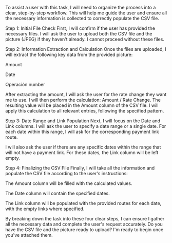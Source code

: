To assist a user with this task, I will need to organize the process into a clear, step-by-step workflow. This will help me guide the user and ensure all the necessary information is collected to correctly populate the CSV file.

Step 1: Initial File Check
First, I will confirm if the user has provided the necessary files. I will ask the user to upload both the CSV file and the picture (JPEG) if they haven't already. I cannot proceed without these files.

Step 2: Information Extraction and Calculation
Once the files are uploaded, I will extract the following key data from the provided picture:

Amount

Date

Operación number

After extracting the amount, I will ask the user for the rate change they want me to use. I will then perform the calculation: Amount / Rate Change. The resulting value will be placed in the Amount column of the CSV file. I will apply this calculation to all relevant entries, following the specified pattern.

Step 3: Date Range and Link Population
Next, I will focus on the Date and Link columns. I will ask the user to specify a date range or a single date. For each date within this range, I will ask for the corresponding payment link route.

I will also ask the user if there are any specific dates within the range that will not have a payment link. For these dates, the Link column will be left empty.

Step 4: Finalizing the CSV File
Finally, I will take all the information and populate the CSV file according to the user's instructions:

The Amount column will be filled with the calculated values.

The Date column will contain the specified dates.

The Link column will be populated with the provided routes for each date, with the empty links where specified.

By breaking down the task into these four clear steps, I can ensure I gather all the necessary data and complete the user's request accurately.
Do you have the CSV file and the picture ready to upload? I'm ready to begin once you've attached them.
